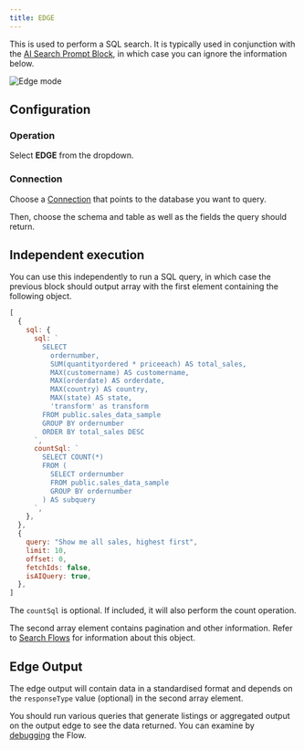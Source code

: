 ```yaml
---
title: EDGE
---
```


This is used to perform a SQL search. It is typically used in conjunction with the [AI Search Prompt Block](/user-guide/block-types/ai/ai-search-prompt), in which case you can ignore the information below.

![Edge mode](/img/flows/blocks/utility/SQL/sql-edge-mode.png)

## Configuration

### Operation
Select **EDGE** from the dropdown.

### Connection
Choose a [Connection](/user-guide/Connections#database-object) that points to the database you want to query. 

Then, choose the schema and table as well as the fields the query should return.

## Independent execution 

You can use this independently to run a SQL query, in which case the previous block should output array with the first element containing the following object.

```javascript
[
  {
    sql: {
      sql: `
        SELECT 
          ordernumber, 
          SUM(quantityordered * priceeach) AS total_sales, 
          MAX(customername) AS customername, 
          MAX(orderdate) AS orderdate, 
          MAX(country) AS country, 
          MAX(state) AS state, 
          'transform' as transform 
        FROM public.sales_data_sample 
        GROUP BY ordernumber 
        ORDER BY total_sales DESC
      `,
      countSql: `
        SELECT COUNT(*) 
        FROM (
          SELECT ordernumber 
          FROM public.sales_data_sample 
          GROUP BY ordernumber
        ) AS subquery
      `,
    },
  },
  {
    query: "Show me all sales, highest first",
    limit: 10,
    offset: 0,
    fetchIds: false,
    isAIQuery: true,
  },
]
```

The `countSql` is optional. If included, it will also perform the count operation.

The second array element contains pagination and other information. Refer to [Search Flows](/search/search-prompt-flows#receiver-data-object) for information about this object.

## Edge Output
The edge output will contain data in a standardised format and depends on the `responseType` value (optional) in the second array element.

You should run various queries that generate listings or aggregated output on the output edge to see the data returned. You can examine by [debugging](/user-guide/editor/Debugging.md) the Flow.